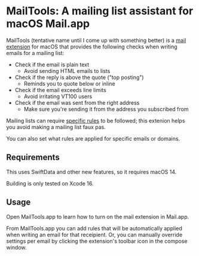 # MailTools: A mailing list assistant for macOS Mail.app

MailTools (tentative name until I come up with something better) is a
[mail extension][mailext] for macOS that provides the following checks when
writing emails for a mailing list:

* Check if the email is plain text
  * Avoid sending HTML emails to lists
* Check if the reply is above the quote ("top posting")
  * Reminds you to quote below or inline
* Check if the email exceeds line limits
  * Avoid irritating VT100 users
* Check if the email was sent from the right address
  * Make sure you're sending it from the address you subscribed from

Mailing lists can require [specific rules][pedantry] to be followed; this
extenion helps you avoid making a mailing list faux pas.

You can also set what rules are applied for specific emails or domains.

## Requirements

This uses SwiftData and other new features, so it requires macOS 14.

Building is only tested on Xcode 16.

## Usage

Open MailTools.app to learn how to turn on the mail extension in Mail.app.

From MailTools.app you can add rules that will be automatically applied when
writing an email for that receipient. Or, you can manually override settings
per email by clicking the extension's toolbar icon in the compose window.

[mailext]: https://support.apple.com/en-ca/guide/mail/mlhla9a93cd5/mac
[pedantry]: https://useplaintext.email/#etiquette
